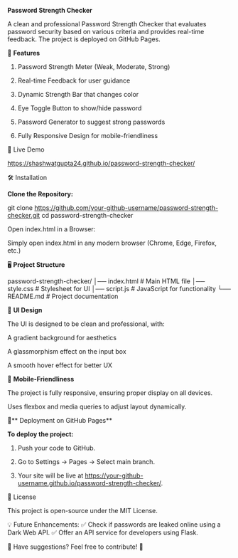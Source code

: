 **Password Strength Checker**

A clean and professional Password Strength Checker that evaluates password security based on various criteria and provides real-time feedback. The project is deployed on GitHub Pages.

🚀 **Features**

1. Password Strength Meter (Weak, Moderate, Strong)

2. Real-time Feedback for user guidance

3. Dynamic Strength Bar that changes color

4. Eye Toggle Button to show/hide password

5. Password Generator to suggest strong passwords

5. Fully Responsive Design for mobile-friendliness

📌 Live Demo

https://shashwatgupta24.github.io/password-strength-checker/

🛠️ Installation

**Clone the Repository:**

git clone https://github.com/your-github-username/password-strength-checker.git
cd password-strength-checker

Open index.html in a Browser:

Simply open index.html in any modern browser (Chrome, Edge, Firefox, etc.)

🖥️ **Project Structure**

password-strength-checker/
│── index.html        # Main HTML file
│── style.css         # Stylesheet for UI
│── script.js         # JavaScript for functionality
└── README.md         # Project documentation

🎨 **UI Design**

The UI is designed to be clean and professional, with:

A gradient background for aesthetics

A glassmorphism effect on the input box

A smooth hover effect for better UX

📱 **Mobile-Friendliness**

The project is fully responsive, ensuring proper display on all devices.

Uses flexbox and media queries to adjust layout dynamically.

🚀** Deployment on GitHub Pages**

**To deploy the project:**

1. Push your code to GitHub.

2. Go to Settings → Pages → Select main branch.

3. Your site will be live at https://your-github-username.github.io/password-strength-checker/.

📜 License

This project is open-source under the MIT License.

💡 Future Enhancements:
✅ Check if passwords are leaked online using a Dark Web API.
✅ Offer an API service for developers using Flask.

🔹 Have suggestions? Feel free to contribute! 🚀
